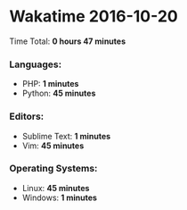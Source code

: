 # Wakatime 2016-10-20

Time Total: **0 hours 47 minutes**

### Languages:
- PHP: **1 minutes** 
- Python: **45 minutes** 

### Editors:
- Sublime Text: **1 minutes** 
- Vim: **45 minutes** 

### Operating Systems:
- Linux: **45 minutes** 
- Windows: **1 minutes** 

